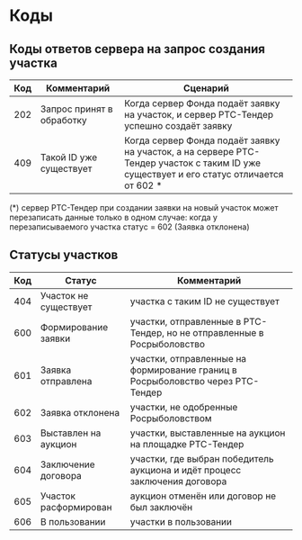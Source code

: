 # Коды

## Коды ответов сервера на запрос создания участка
Код | Комментарий | Сценарий
--- | ----------- | --------
202 | Запрос принят в обработку | Когда сервер Фонда подаёт заявку на участок, и сервер РТС-Тендер успешно создаёт заявку
409 | Такой ID уже существует | Когда сервер Фонда подаёт заявку на участок, а на сервере РТС-Тендер участок с таким ID уже существует и его статус отличается от 602 *

(*) сервер РТС-Тендер при создании заявки на новый участок может перезаписать данные только в одном случае: когда у перезаписываемого участка статус = 602 (Заявка отклонена)

## Статусы участков
Код | Статус | Комментарий
--- | ------ | -----------
404 | Участок не существует | участка с таким ID не существует
600 | Формирование заявки | участки, отправленные в РТС-Тендер, но не отправленные в Росрыболовство
601 | Заявка отправлена | участки, отправленные на формирование границ в Росрыболовство через РТС-Тендер
602 | Заявка отклонена  | участки, не одобренные Росрыболовством
603 | Выставлен на аукцион | участки, выставленные на аукцион на площадке РТС-Тендер
604 | Заключение договора | участки, где выбран победитель аукциона и идёт процесс заключения договора
605 | Участок расформирован | аукцион отменён или договор не был заключён
606 | В пользовании | участки в пользовании
